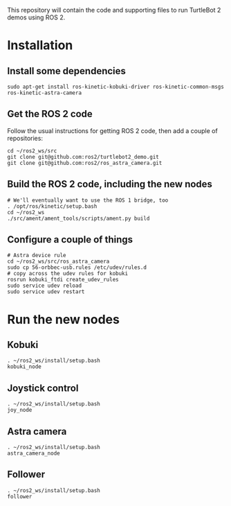 This repository will contain the code and supporting files to run TurtleBot 2 demos using ROS 2.

# Installation

## Install some dependencies
```
sudo apt-get install ros-kinetic-kobuki-driver ros-kinetic-common-msgs ros-kinetic-astra-camera
```

## Get the ROS 2 code
Follow the usual instructions for getting ROS 2 code, then add a couple of repositories:
```
cd ~/ros2_ws/src
git clone git@github.com:ros2/turtlebot2_demo.git
git clone git@github.com:ros2/ros_astra_camera.git
```

## Build the ROS 2 code, including the new nodes
```
# We'll eventually want to use the ROS 1 bridge, too
. /opt/ros/kinetic/setup.bash
cd ~/ros2_ws
./src/ament/ament_tools/scripts/ament.py build
```
## Configure a couple of things
```
# Astra device rule
cd ~/ros2_ws/src/ros_astra_camera
sudo cp 56-orbbec-usb.rules /etc/udev/rules.d
# copy across the udev rules for kobuki
rosrun kobuki_ftdi create_udev_rules
sudo service udev reload
sudo service udev restart
```

# Run the new nodes

## Kobuki
```
. ~/ros2_ws/install/setup.bash
kobuki_node
```

## Joystick control
```
. ~/ros2_ws/install/setup.bash
joy_node
```

## Astra camera
```
. ~/ros2_ws/install/setup.bash
astra_camera_node
```

## Follower
```
. ~/ros2_ws/install/setup.bash
follower
```
